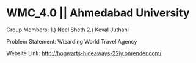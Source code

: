 # WMC_4.0 || Ahmedabad University

Group Members:
1.) Neel Sheth
2.) Keval Juthani

Problem Statement:
Wizarding World Travel Agency

Website Link: http://hogwarts-hideaways-22iy.onrender.com/
